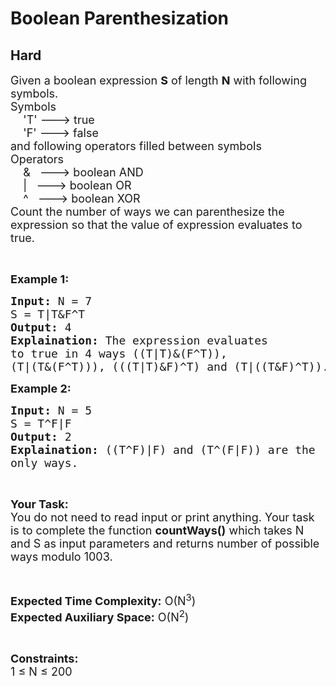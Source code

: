 # Boolean Parenthesization
##  Hard 
<div class="problem-statement">
                <p></p><p><span style="font-size:18px">Given a boolean expression <strong>S</strong>&nbsp;of length <strong>N</strong> with following symbols.<br>
Symbols<br>
&nbsp;&nbsp;&nbsp; 'T' ---&gt; true<br>
&nbsp;&nbsp;&nbsp; 'F' ---&gt; false<br>
and following operators filled between symbols<br>
Operators<br>
&nbsp;&nbsp;&nbsp; &amp;&nbsp;&nbsp; ---&gt; boolean AND<br>
&nbsp;&nbsp;&nbsp; |&nbsp;&nbsp; ---&gt; boolean OR<br>
&nbsp;&nbsp;&nbsp; ^&nbsp;&nbsp; ---&gt; boolean XOR<br>
Count the number of ways we can parenthesize the expression so that the value of expression evaluates to true.</span></p>

<p>&nbsp;</p>

<p><strong><span style="font-size:18px">Example 1:</span></strong></p>

<pre><span style="font-size:18px"><strong>Input:</strong> N = 7
S = T|T&amp;F^T
<strong>Output:</strong> 4
<strong>Explaination:</strong> The expression evaluates 
to true in 4 ways ((T|T)&amp;(F^T)), 
(T|(T&amp;(F^T))), (((T|T)&amp;F)^T) and (T|((T&amp;F)^T)).</span></pre>

<p><strong><span style="font-size:18px">Example 2:</span></strong></p>

<pre><span style="font-size:18px"><strong>Input:</strong> N = 5
S = T^F|F
<strong>Output:</strong> 2
<strong>Explaination:</strong> ((T^F)|F) and (T^(F|F)) are the 
only ways.</span></pre>

<p>&nbsp;</p>

<p><span style="font-size:18px"><strong>Your Task:</strong><br>
You do not need to read input or print anything. Your task is to complete the function <strong>countWays()</strong> which takes N and S as input parameters and returns number of possible ways modulo 1003.</span></p>

<p>&nbsp;</p>

<p><span style="font-size:18px"><strong>Expected Time Complexity:</strong> O(N<sup>3</sup>)<br>
<strong>Expected Auxiliary Space:</strong> O(N<sup>2</sup>)</span></p>

<p>&nbsp;</p>

<p><span style="font-size:18px"><strong>Constraints:</strong><br>
1 ≤ N ≤ 200&nbsp;</span></p>
 <p></p>
            </div>